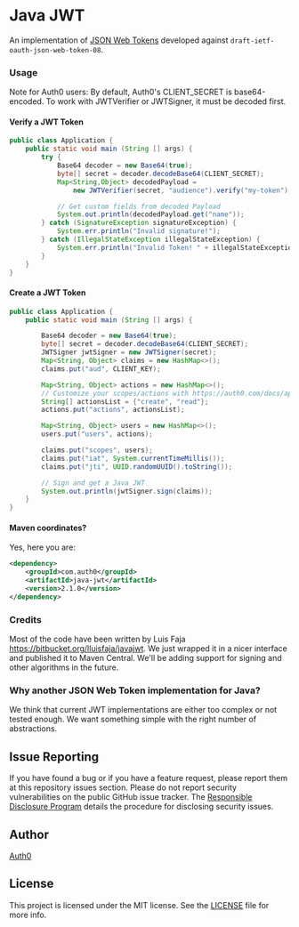 # Java JWT

An implementation of [JSON Web Tokens](http://self-issued.info/docs/draft-ietf-oauth-json-web-token.html) developed against `draft-ietf-oauth-json-web-token-08`.

### Usage
Note for Auth0 users:
By default, Auth0's CLIENT_SECRET is base64-encoded.
To work with JWTVerifier or JWTSigner, it must be decoded first.

#### Verify a JWT Token

```java
public class Application {
    public static void main (String [] args) {
        try {
            Base64 decoder = new Base64(true);
            byte[] secret = decoder.decodeBase64(CLIENT_SECRET);
            Map<String,Object> decodedPayload =
                new JWTVerifier(secret, "audience").verify("my-token");

            // Get custom fields from decoded Payload
            System.out.println(decodedPayload.get("name"));
        } catch (SignatureException signatureException) {
            System.err.println("Invalid signature!");
        } catch (IllegalStateException illegalStateException) {
            System.err.println("Invalid Token! " + illegalStateException);
        }
    }
}
```

#### Create a JWT Token

```java
public class Application {
    public static void main (String [] args) {

        Base64 decoder = new Base64(true);
        byte[] secret = decoder.decodeBase64(CLIENT_SECRET);
        JWTSigner jwtSigner = new JWTSigner(secret);
        Map<String, Object> claims = new HashMap<>();
        claims.put("aud", CLIENT_KEY);

        Map<String, Object> actions = new HashMap<>();
        // Customize your scopes/actions with https://auth0.com/docs/api/v2/tokens
        String[] actionsList = {"create", "read"};
        actions.put("actions", actionsList);

        Map<String, Object> users = new HashMap<>();
        users.put("users", actions);

        claims.put("scopes", users);
        claims.put("iat", System.currentTimeMillis());
        claims.put("jti", UUID.randomUUID().toString());

        // Sign and get a Java JWT
        System.out.println(jwtSigner.sign(claims));
    }
}
```

#### Maven coordinates?

Yes, here you are:

```xml
<dependency>
    <groupId>com.auth0</groupId>
    <artifactId>java-jwt</artifactId>
    <version>2.1.0</version>
</dependency>
```

### Credits

Most of the code have been written by Luis Faja <https://bitbucket.org/lluisfaja/javajwt>. We just wrapped it in a nicer interface and published it to Maven Central. We'll be adding support for signing and other algorithms in the future.

### Why another JSON Web Token implementation for Java?
We think that current JWT implementations are either too complex or not tested enough. We want something simple with the right number of abstractions.

## Issue Reporting

If you have found a bug or if you have a feature request, please report them at this repository issues section. Please do not report security vulnerabilities on the public GitHub issue tracker. The [Responsible Disclosure Program](https://auth0.com/whitehat) details the procedure for disclosing security issues.

## Author

[Auth0](auth0.com)

## License

This project is licensed under the MIT license. See the [LICENSE](LICENSE.txt) file for more info.
